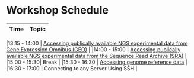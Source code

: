 # Workshop Schedule

| Time            |  Topic  |
|:------------------------:|:------------------------------------------------:|

|13:15 - 14:00 | [Accessing publically available NGS experimental data from Gene Expression Omnibus (GEO)](lessons/accessing_public_experimental_data.md) |
|14:00 - 15:00 | [Accessing publically available NGS experimental data from the Sequence Read Archive (SRA)](lessons/downloading_from_SRA.html) |
|15:00 - 15:30| Break |
|15:30 - 16:30 | [Accessing genome reference data](lessons/accessing_genome_reference_data.md) |
|16:30 - 17:00 | Connecting to any Server Using SSH |
